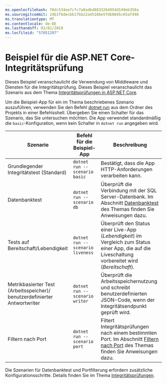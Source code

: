```yaml
---
ms.openlocfilehash: f0dc534ee7cfc7a8adbd8833264954d149eb358a
ms.sourcegitcommit: 24b1f6decbb17bb22a45166e5fdb0845c65af498
ms.translationtype: MT
ms.contentlocale: de-DE
ms.lasthandoff: 03/01/2019
ms.locfileid: "57051297"
---
```

# <a name="aspnet-core-health-check-sample"></a>Beispiel für die ASP.NET Core-Integritätsprüfung

Dieses Beispiel veranschaulicht die Verwendung von Middleware und Diensten für die Integritätsprüfung. Dieses Beispiel veranschaulicht das Szenario aus dem Thema [Integritätsprüfungen in ASP.NET Core](https://docs.microsoft.com/aspnet/core/host-and-deploy/health-checks).

Um die Beispiel-App für ein im Thema beschriebenes Szenario auszuführen, verwenden Sie den Befehl [dotnet run](https://docs.microsoft.com/dotnet/core/tools/dotnet-run) aus dem Ordner des Projekts in einer Befehlsshell. Übergeben Sie einen Schalter für das Szenario, das Sie untersuchen möchten. Die App verwendet standardmäßig die `basic`-Konfiguration, wenn kein Schalter in `dotnet run` angegeben wird.

| Szenario                                               | Befehl für die Beispiel-App               | Beschreibung |
| ------------------------------------------------------ | -------------------------------- | ----------- |
| Grundlegender Integritätstest (Standard)                           | `dotnet run --scenario basic`    | Bestätigt, dass die App HTTP-Anforderungen verarbeiten kann. |
| Datenbanktest                                         | `dotnet run --scenario db`       | Überprüft die Verbindung mit der SQL Server-Datenbank. Im Abschnitt [Datenbanktest](https://docs.microsoft.com/aspnet/core/host-and-deploy/health-checks#database-probe) des Themas finden Sie Anweisungen dazu. |
| Tests auf Bereitschaft/Lebendigkeit                              | `dotnet run --scenario liveness` | Überprüft den Status einer Live-App (*Lebendigkeit*) im Vergleich zum Status einer App, die auf die Liveschaltung vorbereitet wird (*Bereitschaft*). |
| Metrikbasierter Test (Arbeitsspeicher)/<br>benutzerdefinierter Antwortwriter | `dotnet run --scenario writer`   | Überprüft die Arbeitsspeichernutzung und schreibt benutzerdefinierten JSON-Code, wenn der Integritätsendpunkt geprüft wird. |
| Filtern nach Port                                         | `dotnet run --scenario port`     | Filtert Integritätsprüfungen nach einem bestimmten Port. Im Abschnitt [Filtern nach Port](https://docs.microsoft.com/aspnet/core/host-and-deploy/health-checks#filter-by-port) des Themas finden Sie Anweisungen dazu. |

Die Szenarien für Datenbanktest und Portfilterung erfordern zusätzliche Konfigurationsschritte. Details finden Sie im Thema [Integritätsprüfungen](https://docs.microsoft.com/aspnet/core/host-and-deploy/health-checks).
